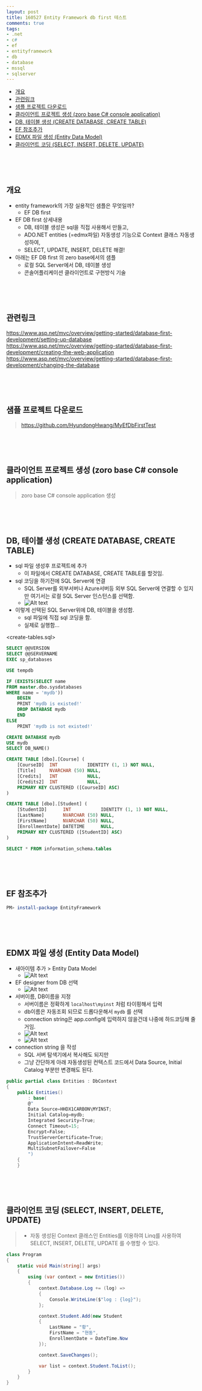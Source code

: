 ```yaml
---
layout: post
title: 160527 Entity Framework db first 테스트
comments: true
tags:
- .net
- c#
- ef
- entityframework
- db
- database
- mssql
- sqlserver
---
```



<!-- TOC -->

- [개요](#개요)
- [관련링크](#관련링크)
- [샘플 프로젝트 다운로드](#샘플-프로젝트-다운로드)
- [클라이언트 프로젝트 생성 (zoro base C# console application)](#클라이언트-프로젝트-생성-zoro-base-c-console-application)
- [DB, 테이블 생성 (CREATE DATABASE, CREATE TABLE)](#db-테이블-생성-create-database-create-table)
- [EF 참조추가](#ef-참조추가)
- [EDMX 파일 생성 (Entity Data Model)](#edmx-파일-생성-entity-data-model)
- [클라이언트 코딩 (SELECT, INSERT, DELETE, UPDATE)](#클라이언트-코딩-select-insert-delete-update)

<!-- /TOC -->



<br/>
<br/>
<br/>

## 개요

- entity framework의 가장 실용적인 샘플은 무엇일까?
    - EF DB first
- EF DB first 상세내용
    - DB, 테이블 생성은 sql을 직접 사용해서 만들고,
    - ADO.NET entities (=edmx파일) 자동생성 기능으로 Context 클래스 자동생성하여,
    - SELECT, UPDATE, INSERT, DELETE 해결!
- 아래는 EF DB first 의 zero base에서의 샘플 
    - 로컬 SQL Server에서 DB, 테이블 생성
    - 콘솔어플리케이션 클라이언트로 구현방식 기술

<br/>
<br/>
<br/>

## 관련링크

https://www.asp.net/mvc/overview/getting-started/database-first-development/setting-up-database
https://www.asp.net/mvc/overview/getting-started/database-first-development/creating-the-web-application
https://www.asp.net/mvc/overview/getting-started/database-first-development/changing-the-database

<br/>
<br/>
<br/>

## 샘플 프로젝트 다운로드 

> https://github.com/HyundongHwang/MyEfDbFirstTest

<br/>
<br/>
<br/>

## 클라이언트 프로젝트 생성 (zoro base C# console application)
> zoro base C# console application 생성

<br/>
<br/>
<br/>

## DB, 테이블 생성 (CREATE DATABASE, CREATE TABLE)
- sql 파일 생성후 프로젝트에 추가
    - 이 파일에서 CREATE DATABASE, CREATE TABLE를 할것임.
- sql 코딩을 하기전에 SQL Server에 연결
    - SQL Server를 외부서버나 Azure서버등 외부 SQL Server에 연결할 수 있지만 여기서는 로컬 SQL Server 인스턴스를 선택함.
    - ![Alt text](./1465363803745.png)
- 이렇게 선택된 SQL Server위에 DB, 테이블을 생성함.
    - sql 파일에 직접 sql 코딩을 함.
    - 실제로 실행함...
    
<create-tables.sql>
```sql
SELECT @@VERSION
SELECT @@SERVERNAME
EXEC sp_databases

USE tempdb

IF (EXISTS(SELECT name 
FROM master.dbo.sysdatabases
WHERE name = 'mydb'))
    BEGIN
    PRINT 'mydb is existed!'
    DROP DATABASE mydb
    END
ELSE
    PRINT 'mydb is not existed!'

CREATE DATABASE mydb
USE mydb
SELECT DB_NAME()

CREATE TABLE [dbo].[Course] (
    [CourseID]  INT           IDENTITY (1, 1) NOT NULL,
    [Title]     NVARCHAR (50) NULL,
    [Credits]   INT           NULL,
    [Credits2]  INT           NULL,
    PRIMARY KEY CLUSTERED ([CourseID] ASC)
)

CREATE TABLE [dbo].[Student] (
    [StudentID]      INT           IDENTITY (1, 1) NOT NULL,
    [LastName]       NVARCHAR (50) NULL,
    [FirstName]      NVARCHAR (50) NULL,
    [EnrollmentDate] DATETIME      NULL,
    PRIMARY KEY CLUSTERED ([StudentID] ASC)
)

SELECT * FROM information_schema.tables
```

<br/>
<br/>
<br/>

## EF 참조추가
```powershell
PM> install-package EntityFramework
```

<br/>
<br/>
<br/>

## EDMX 파일 생성 (Entity Data Model)
- 새아이템 추가 > Entity Data Model 
    - ![Alt text](./1465365961870.png)
- EF designer from DB 선택
    - ![Alt text](./1465366009366.png)
- 서버이름, DB이름을 지정
    - 서버이름은 정확하게 `localhost\myinst` 처럼 타이핑해서 입력
    - db이름은 자동조회 되므로 드롭다운해서 `mydb` 를 선택
    - connection string은 app.config에 입력하지 않을건데 나중에 하드코딩해 줄거임.
    - ![Alt text](./1465366180421.png)
    - ![Alt text](./1465366186772.png)
- connection string 을 작성
    - SQL 서버 탐색기에서 복사해도 되지만
    - 그냥 간단하게 아래 자동생성된 컨텍스트 코드에서 Data Source, Initial Catalog 부분만 변경해도 된다.
```c#
public partial class Entities : DbContext
{
    public Entities()
        : base(
        @"
        Data Source=HHDX1CARBON\MYINST;
        Initial Catalog=mydb;
        Integrated Security=True;
        Connect Timeout=15;
        Encrypt=False;
        TrustServerCertificate=True;
        ApplicationIntent=ReadWrite;
        MultiSubnetFailover=False
        ")
    {
    }
```

<br/>
<br/>
<br/>

## 클라이언트 코딩 (SELECT, INSERT, DELETE, UPDATE)

> - 자동 생성된 Context 클래스인 Entities를 이용하여 Linq를 사용하여 SELECT, INSERT, DELETE, UPDATE 를 수행할 수 있다.

```c#
class Program
{
    static void Main(string[] args)
    {
        using (var context = new Entities())
        {
            context.Database.Log += (log) =>
            {
                Console.WriteLine($"log : {log}");
            };

            context.Student.Add(new Student
            {
                LastName = "황",
                FirstName = "현동",
                EnrollmentDate = DateTime.Now
            });

            context.SaveChanges();

            var list = context.Student.ToList();
        }
    }
}
```

<br/>
<br/>
<br/>